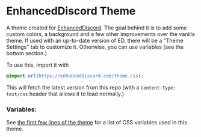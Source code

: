 # EnhancedDiscord Theme
A theme created for [EnhancedDiscord](https://github.com/joe27g/EnhancedDiscord). The goal behind it is to add some custom colors, a background and a few other improvements over the vanilla theme. If used with an up-to-date version of ED, there will be a "Theme Settings" tab to customize it. Otherwise, you can use variables (see the bottom section.)

To use this, import it with
```css
@import url(https://enhanceddiscord.com/theme.css);
```
This will fetch the latest version from this repo (with a `Content-Type: text/css` header that allows it to load normally.)

### Variables:
See [the first few lines of the theme](/theme.css#L4-L16) for a list of CSS variables used in this theme.
